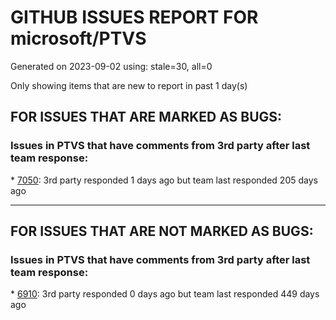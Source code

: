 
# GITHUB ISSUES REPORT FOR microsoft/PTVS


Generated on 2023-09-02 using: stale=30, all=0


Only showing items that are new to report in past 1 day(s)


## FOR ISSUES THAT ARE MARKED AS BUGS:


### Issues in PTVS that have comments from 3rd party after last team response:


\* [7050](https://github.com/microsoft/PTVS/issues/7050 "An error was reported in the output window when creating the env."): 3rd party responded 1 days ago but team last responded 205 days ago

---

## FOR ISSUES THAT ARE NOT MARKED AS BUGS:


### Issues in PTVS that have comments from 3rd party after last team response:


\* [6910](https://github.com/microsoft/PTVS/issues/6910 "Python Editor - SendSelectionToInteractive not working on VS2022"): 3rd party responded 0 days ago but team last responded 449 days ago
